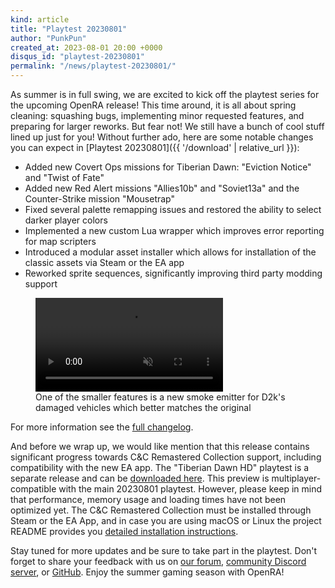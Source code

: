 ```yaml
---
kind: article
title: "Playtest 20230801"
author: "PunkPun"
created_at: 2023-08-01 20:00 +0000
disqus_id: "playtest-20230801"
permalink: "/news/playtest-20230801/"
---
```


As summer is in full swing, we are excited to kick off the playtest series for the upcoming OpenRA release! This time around, it is all about spring cleaning: squashing bugs, implementing minor requested features, and preparing for larger reworks. But fear not! We still have a bunch of cool stuff lined up just for you! Without further ado, here are some notable changes you can expect in [Playtest 20230801]({{ '/download' | relative_url }}):

* Added new Covert Ops missions for Tiberian Dawn: "Eviction Notice" and "Twist of Fate"
* Added new Red Alert missions "Allies10b" and "Soviet13a" and the Counter-Strike mission "Mousetrap"
* Fixed several palette remapping issues and restored the ability to select darker player colors
* Implemented a new custom Lua wrapper which improves error reporting for map scripters
* Introduced a modular asset installer which allows for installation of the classic assets via Steam or the EA app
* Reworked sprite sequences, significantly improving third party modding support

<figure>
  <video autoplay loop muted>
    <source src="{{ '/images/news/20230801-smoke.mp4' | relative_url }}" type="video/mp4">
    <source src="{{ '/images/news/20230801-smoke.webm' | relative_url }}" type="video/webm">
    <img src="{{ '/images/news/20230801-smoke.png' | relative_url }}"/>
  </video>
  <figcaption>One of the smaller features is a new smoke emitter for D2k's damaged vehicles which better matches the original</figcaption>
</figure>

For more information see the [full changelog](https://github.com/OpenRA/OpenRA/wiki/Changelog/dc43bf4e0213eb50e2f4b6a3090f8bab031079d3).

And before we wrap up, we would like mention that this release contains significant progress towards C&C Remastered Collection support, including compatibility with the new EA app. The "Tiberian Dawn HD" playtest is a separate release and can be [downloaded here](https://github.com/OpenRA/TiberianDawnHD/releases/tag/playtest-20230801). This preview is multiplayer-compatible with the main 20230801 playtest. However, please keep in mind that performance, memory usage and loading times have not been optimized yet. The C&C Remastered Collection must be installed through Steam or the EA App, and in case you are using macOS or Linux the project README provides you [detailed installation instructions](https://github.com/OpenRA/TiberianDawnHD#asset-installation).

Stay tuned for more updates and be sure to take part in the playtest. Don't forget to share your feedback with us on [our forum](https://forum.openra.net/), [community Discord server](https://discord.openra.net), or [GitHub](https://github.com/OpenRA/OpenRA/issues). Enjoy the summer gaming season with OpenRA!
